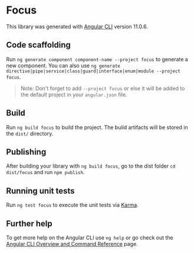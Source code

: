 # Focus

This library was generated with [Angular CLI](https://github.com/angular/angular-cli) version 11.0.6.

## Code scaffolding

Run `ng generate component component-name --project focus` to generate a new component. You can also use `ng generate directive|pipe|service|class|guard|interface|enum|module --project focus`.
> Note: Don't forget to add `--project focus` or else it will be added to the default project in your `angular.json` file. 

## Build

Run `ng build focus` to build the project. The build artifacts will be stored in the `dist/` directory.

## Publishing

After building your library with `ng build focus`, go to the dist folder `cd dist/focus` and run `npm publish`.

## Running unit tests

Run `ng test focus` to execute the unit tests via [Karma](https://karma-runner.github.io).

## Further help

To get more help on the Angular CLI use `ng help` or go check out the [Angular CLI Overview and Command Reference](https://angular.io/cli) page.
